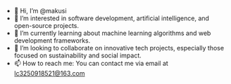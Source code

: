 - 👋 Hi, I’m @makusi
- 👀 I’m interested in software development, artificial intelligence, and open-source projects.
- 🌱 I’m currently learning about machine learning algorithms and web development frameworks.
- 💞️ I’m looking to collaborate on innovative tech projects, especially those focused on sustainability and social impact.
- 📫 How to reach me: You can contact me via email at lc3250918521@163.com
<!---
makushilichao/makushilichao is a ✨ special ✨ repository because its `README.md` (this file) appears on your GitHub profile.
You can click the Preview link to take a look at your changes.
--->
